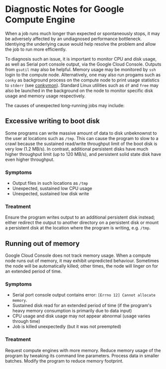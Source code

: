 # Diagnostic Notes for Google Compute Engine

When a job runs much longer than expected or spontaneously stops, it may be adversely affected by an undiagnosed performance bottleneck. Identiying the underlying cause would help resolve the problem and allow the job to run more efficiently.

To diagnosis such an issue, it is important to monitor CPU and disk usage, as well as Serial port console output, via the Google Cloud Console. Outputs from `gsutil` may also be helpful. Memory usage may be monitored by `ssh` login to the compute node. Alternatively, one may also run progams such as `conky` as background process on the compute node to print usage statistics to `stderr` (see [conkymon](https://github.com/djhshih/conkymon)). Standard Linux utilities such as `df` and `free` may also be launched in the background on the node to monitor specific disk usage and memory usage respectively.

The causes of unexpected long-running jobs may include:

## Excessive writing to boot disk

Some programs can write massive amount of data to disk unbeknownst to the user at locations such as `/tmp`. This can cause the program to slow to a crawl because the sustained read/write throughput limit of the boot disk is very low (1.2 MB/s). In contrast, additional persistent disks have much higher throughput limit (up to 120 MB/s), and persistent solid state disk have even higher throughput.

### Symptoms

- Output files in such locations as `/tmp`
- Unexpected, sustained low CPU usage
- Unexpected, sustained low disk write

### Treatment

Ensure the program writes output to an additional persistent disk instead; either redirect the output to another directory on a persistent disk or mount a persistent disk at the location where the program is writing, e.g. `/tmp`.


## Running out of memory

Google Cloud Console does not track memory usage. When a compute node runs out of memory, it may exhibit unpredicted behaviour. Sometimes the node will be automatically killed; other times, the node will linger on for an extended period of time.

### Symptoms

- Serial port console output contains error: `[Errno 12] Cannot allocate memory`.
- Sustained disk read for an extended period of time (if the program's heavy memory consumption is primarily due to data input)
- CPU usage and disk usage may not appear abnormal (usage varies through time)
- Job is killed unexpectedly (but it was not preempted)

### Treatment

Request compute engines with more memory. Reduce memory usage of the program by tweaking its command line parameters. Process data in smaller batches. Modify the program to reduce memory footprint.
